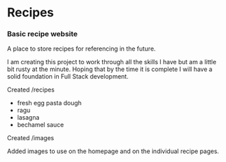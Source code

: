# Recipes
### Basic recipe website

A place to store recipes for referencing in the future.

I am creating this project to work through all the skills I have but am a little bit rusty at the minute.
Hoping that by the time it is complete I will have a solid foundation in Full Stack development.

Created /recipes
- fresh egg pasta dough
- ragu
- lasagna
- bechamel sauce

Created /images

Added images to use on the homepage and on the individual recipe pages.
